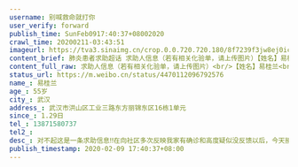 ```yaml
---
username: 别喊救命就打你
user_verify: forward
publish_time: SunFeb0917:40:37+08002020
crawl_time: 20200211-03:43:51
imageurl: https://tva3.sinaimg.cn/crop.0.0.720.720.180/8f7239f3jw8ej0icwfuhqj20k00k00tw.jpg?KID=imgbed,tva&Expires=1581373849&ssig=O%2FsOiQ4Vbp,http://n.sinaimg.cn/photo/5213b46e/20181127/timeline_card_small_super_default.png,https://wx3.sinaimg.cn/orj360/8f7239f3gy1gbqacad48fj22c0340x6p.jpg,https://wx1.sinaimg.cn/orj360/8f7239f3gy1gbqacbi2k8j22c0340u0x.jpg,https://wx3.sinaimg.cn/orj360/8f7239f3gy1gbqac98lwcj20u01hc7wh.jpg,https://wx1.sinaimg.cn/orj360/8f7239f3gy1gbqadapqq0j23402c0b2a.jpg
content_brief: 肺炎患者求助超话 求助人信息（若有相关化验单，请上传图片）【姓名】易桂兰【年龄】55岁【所在城市】武汉【所在小区、社区】武汉市洪山区工业三路东方丽锦东区16栋1单元【患病时间】1.29日【联系方式】13871580737【病情描述】 对不起这是一条求助信息‼️在向社区多次反映我家有确诊和高 ...全文
content_full_raw: 求助人信息（若有相关化验单，请上传图片）<br/>【姓名】易桂兰<br/>【年龄】55岁<br/>【所在城市】武汉<br/>【所在小区、社区】武汉市洪山区工业三路东方丽锦东区16栋1单元<br/>【患病时间】1.29日<br/>【联系方式】13871580737<br/>【病情描述】对不起这是一条求助信息‼️<br/>在向社区多次反映我家有确诊和高度疑似没反馈以后，今天接到电话居然还在排查问我们家有没有人发烧？我终于明白了会哭的孩子才有奶吃，可能我们的信息都还没有被报上去。电话明确表示我妈妈核酸阳性，我们家另外三个人也已经CT确诊，核酸等结果的情况以后，还在问我们有没有不舒服？想发脾气得到电话那边的答案是流程就是这样的。我想这个世界是怎么了？好好的按照政府要求上报信息，到今天为止已经上报很多天了！但是我妈妈还没有收治入院，并且情况越来越差，我终于意识到我可以等，但是我妈妈不能等！我只能向社会求助了！<br/>我妈妈在1.29号开始有一次低烧现象，然后在2.2号去医院查CT发现双肺病毒性感染，已经是高度疑似，接着我们就上报社区，社区回复要我们等通知做核酸。这两天我妈妈情况极速变坏，在2.4号复查情况更严重，感染面积变大，而且我妈反复出现了高烧39度。我们又上报一次社区。2.6号终于排到队做核酸检测，2.8日晚上医院电话通知核酸结果呈阳性，确诊新冠感染，我们昨晚立马又上报一次社区。<br/>因为没有交通，期间我老公每天不得不接送妈妈医院往返打针开药，因为家里有个一岁半的小宝宝，担心传给孩子，我们夫妻俩在2.3号开始就居家隔离并且把宝宝交给奶奶带了。<br/>但是好事不来坏事来，昨天觉得我们夫妻俩和我爸爸也有咳嗽症状，2.8号三人都做了CT检查，三个人都是双肺感染，临床医生说可以基本确诊新冠。我们出门还是拼命的做好自身防护，不想因为我们传染给任何一个人，但是我妈妈要去医院打针啊！要去开药啊！我们必须要出门啊！<br/>我们就是普通的家庭，非常时期，在武汉不生病还好，生病了真的是太无助了，而且真的不知道我该求助谁。朋友发的求助链接，我已经填了无数次表上报，市长热线也已经打了很多次依然没有反馈。<br/>以上情况属实，不然没有人愿意公开自己的信息，希望能帮忙转发，让我妈妈早日住院得到治疗，不要到不可挽回的地步。我已经被逼到自己在家帮妈妈打丙球了！情况绝对属实<br/>联系人：王雯☎️13871580737<br/>住址：武汉市洪山区工业三路东方丽锦东区
status_url: https://m.weibo.cn/status/4470112096792576
name_: 易桂兰
age_: 55岁
city_: 武汉
address_: 武汉市洪山区工业三路东方丽锦东区16栋1单元
since_: 1.29日
tel_: 13871580737
tel2_: 
desc_: 对不起这是一条求助信息‼️在向社区多次反映我家有确诊和高度疑似没反馈以后，今天接到电话居然还在排查问我们家有没有人发烧？我终于明白了会哭的孩子才有奶吃，可能我们的信息都还没有被报上去。电话明确表示我妈妈核酸阳性，我们家另外三个人也已经CT确诊，核酸等结果的情况以后，还在问我们有没有不舒服？想发脾气得到电话那边的答案是流程就是这样的。我想这个世界是怎么了？好好的按照政府要求上报信息，到今天为止已经上报很多天了！但是我妈妈还没有收治入院，并且情况越来越差，我终于意识到我可以等，但是我妈妈不能等！我只能向社会求助了！我妈妈在1.29号开始有一次低烧现象，然后在2.2号去医院查CT发现双肺病毒性感染，已经是高度疑似，接着我们就上报社区，社区回复要我们等通知做核酸。这两天我妈妈情况极速变坏，在2.4号复查情况更严重，感染面积变大，而且我妈反复出现了高烧39度。我们又上报一次社区。2.6号终于排到队做核酸检测，2.8日晚上医院电话通知核酸结果呈阳性，确诊新冠感染，我们昨晚立马又上报一次社区。因为没有交通，期间我老公每天不得不接送妈妈医院往返打针开药，因为家里有个一岁半的小宝宝，担心传给孩子，我们夫妻俩在2.3号开始就居家隔离并且把宝宝交给奶奶带了。但是好事不来坏事来，昨天觉得我们夫妻俩和我爸爸也有咳嗽症状，2.8号三人都做了CT检查，三个人都是双肺感染，临床医生说可以基本确诊新冠。我们出门还是拼命的做好自身防护，不想因为我们传染给任何一个人，但是我妈妈要去医院打针啊！要去开药啊！我们必须要出门啊！我们就是普通的家庭，非常时期，在武汉不生病还好，生病了真的是太无助了，而且真的不知道我该求助谁。朋友发的求助链接，我已经填了无数次表上报，市长热线也已经打了很多次依然没有反馈。以上情况属实，不然没有人愿意公开自己的信息，希望能帮忙转发，让我妈妈早日住院得到治疗，不要到不可挽回的地步。我已经被逼到自己在家帮妈妈打丙球了！情况绝对属实联系人王雯☎️13871580737住址武汉市洪山区工业三路东方丽锦东区
publish_timestamp: 2020-02-09 17:40:37+08:00
---
```

